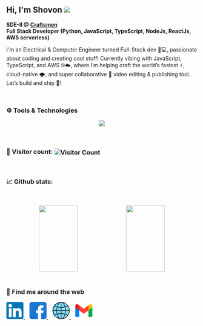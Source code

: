 <h2>Hi, I'm Shovon <img src="https://media.tenor.com/SQyDQ88pCroAAAAj/yay-pikachu.gif" width="90px"></h2> 

**SDE-II @ <a href="https://craftsmenltd.com/">Craftsmen</a>**
<br />
**Full Stack Developer (Python, JavaScript, TypeScript, NodeJs, ReactJs, AWS serverless)**

I'm an Electrical & Computer Engineer turned Full-Stack dev 🔌💻, passionate about coding and creating cool stuff! Currently vibing with JavaScript, TypeScript, and AWS 🌐☁️, where I’m helping craft the world’s fastest ⚡, cloud-native 🌩️, and super collaborative 🤝 video editing & publishing tool. Let’s build and ship 🚀!

<br/>

**<h3>⚙ Tools & Technologies</h3>**

<p align="center">
  <a href="https://skillicons.dev">
    <img src="https://skillicons.dev/icons?i=py,js,ts,aws,react,nodejs,express,redux,terraform,dynamodb,postgres,html,css,scss,bootstrap,materialui,git,githubactions,bash,linux,postman,sentry" />
  </a>
</p>

<br />

**<h3>🚖 Visitor count: <img align="center" src="https://profile-counter.glitch.me/ShovonCodes/count.svg" alt="Visitor Count" /></h3>**

<br />

**<h3>📈 Github stats:</h3>**
<br />

<div align="center">
  <img width="45%" height="175px" src="https://github-readme-stats.vercel.app/api?username=ShovonCodes&theme=radical&show_icons=true" />  
  <img width="45%" height="175px" src="https://github-readme-streak-stats.herokuapp.com/?user=ShovonCodes&theme=radical&show_icons=true" />
</div>

<br />

**<h3>🔎 Find me around the web</h3>**

<a href="https://www.linkedin.com/in/mainulislam588/" target="_blank">
  <img alt="Linkedin profile" width="45px" src="https://raw.githubusercontent.com/shovon588/shovon588/master/assets/linkedin.png" />
</a>
&nbsp;&nbsp
<a href="https://www.facebook.com/mainulislam588/" target="_blank">
  <img alt="Facebook profile" width="45px" src="https://raw.githubusercontent.com/shovon588/shovon588/master/assets/facebook.png" />
</a>
&nbsp;&nbsp
<a href="https://minulislam.xyz" target="_blank">
  <img alt="Portfolio" width="45px" src="https://raw.githubusercontent.com/shovon588/shovon588/master/assets/globe.png" />
</a>
&nbsp;&nbsp
<a href="mailto:mainulislam588@gmail.com" target="_blank">
  <img alt="Gmail" width="45px" src="https://raw.githubusercontent.com/shovon588/shovon588/master/assets/gmail.png" />
</a>

<br>



